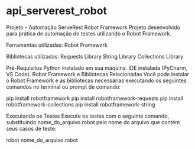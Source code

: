 # api_serverest_robot

Projeto - Automação ServeRest Robot Framework
Projeto desenvolvido para prática de automação de testes utilizando o Robot Framework.

Ferramentas utilizadas:
Robot Framework

Bibliotecas utilizadas:
Requests Library
String Library
Collections Library

Pré-Requisitos
Python instalado em sua máquina.
IDE instalada (PyCharm, VS Code).
Robot Framework e Bibliotecas Relacionadas
Você pode instalar o Robot Framework e as bibliotecas necessárias executando os seguintes comandos no terminal ou prompt de comando:

pip install robotframework
pip install robotframework-requests
pip install robotframework-collections
pip install robotframework-string

Executando os Testes
Execute os testes com o seguinte comando, substituindo nome_do_arquivo.robot pelo nome do arquivo que contém seus casos de teste:

robot nome_do_arquivo.robot
